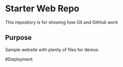 # Starter Web Repo

This repository is for showing how Git and GitHub work

## Purpose

Sample website with plenty of files for demos

#Deployment